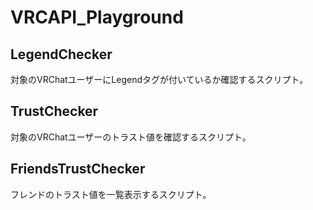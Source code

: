 # VRCAPI_Playground

## LegendChecker
対象のVRChatユーザーにLegendタグが付いているか確認するスクリプト。

## TrustChecker
対象のVRChatユーザーのトラスト値を確認するスクリプト。

## FriendsTrustChecker
フレンドのトラスト値を一覧表示するスクリプト。